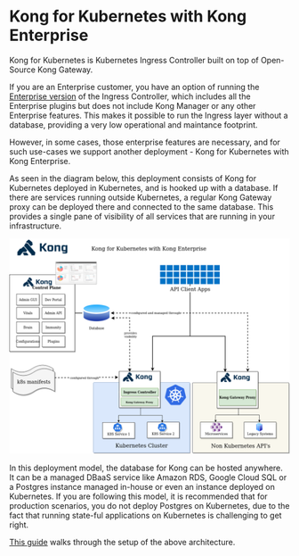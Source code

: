 # Kong for Kubernetes with Kong Enterprise

Kong for Kubernetes is Kubernetes Ingress Controller built on top
of Open-Source Kong Gateway.

If you are an Enterprise customer, you have an option of running the
[Enterprise version](https://docs.konghq.com/enterprise/1.3-x/kong-for-kubernetes/)
of the Ingress Controller, which includes
all the Enterprise plugins but does not include Kong Manager or any
other Enterprise features. This makes it possible to
run the Ingress layer without a database, providing a very low
operational and maintance footprint.

However, in some cases, those enterprise features are necessary,
and for such use-cases we support another deployment - Kong for
Kubernetes with Kong Enterprise.

As seen in the diagram below, this deployment consists of
Kong for Kubernetes deployed in Kubernetes, and is hooked up with
a database. If there are services running outside Kubernetes,
a regular Kong Gateway proxy can be deployed there and connected to the same
database. This provides a single pane of visibility of
all services that are running in your infrastructure.



![architecture-overview](../images/k4k8s-with-kong-enterprise.png "K4K8S with Kong Enterprise")

In this deployment model, the database for Kong can be hosted anywhere.
It can be a managed DBaaS service like Amazon RDS, Google Cloud
SQL or a Postgres instance managed in-house or even an instance
deployed on Kubernetes.
If you are following this model, it is recommended that for
production scenarios, you do not deploy Postgres on Kubernetes,
due to the fact that running state-ful applications on Kubernetes
is challenging to get right.

[This guide](../deployment/kong-enterprise.md)
walks through the setup of the above architecture.
